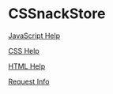 # CSSnackStore


[JavaScript Help](https://www.google.com/search?q=add+to+shopping+cart+javascript&client=firefox-b-1-d&ei=f-BAYaKpI7GPwbkPp9q8-AM&oq=add+to+shopping+cart+java&gs_lcp=Cgdnd3Mtd2l6EAEYADIFCAAQgAQyBggAEBYQHjIGCAAQFhAeOgcIABBHELADSgQIQRgAUPYYWLcbYOklaAFwAXgAgAFviAGqA5IBAzAuNJgBAKABAcgBCMABAQ&sclient=gws-wiz#kpvalbx=_i-BAYeafF9iPwbkPlvC68Ac45)

[CSS Help](https://www.youtube.com/watch?v=Sv_NAxi_jNs&list=PLZlA0Gpn_vH9D0J0Mtp6lIiD_8046k3si&t=0s)

[HTML Help](https://www.youtube.com/watch?v=BvJYXl2ywUE&list=PLZlA0Gpn_vH8BoXcpCUvdmdPZFuR5y2lV&t=0s)

[Request Info](https://github.com/dwyl/learn-to-send-email-via-google-script-html-no-server)
